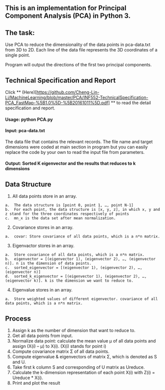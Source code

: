 ## This is an implementation for Principal Component Analysis (PCA) in Python 3.


## The task:
Use PCA to reduce the dimensionality of the data points in pca-data.txt from 3D to 2D. Each line of the data file represents the 3D coordinates of a single point. 

Program will output the directions of the first two principal components.

## Technical Specification and Report

Click ** (Here)[https://github.com/Cheng-Lin-Li/MachineLearning/blob/master/PCA/INF552-TechnicalSpecification-PCA_FastMap-%5B1.0%5D-%5B20161011%5D.pdf] ** to read the detail specification and report.

#### Usage: python PCA.py


#### Input: pca-data.txt
The data file that contains the relevant records.
The file name and target dimensions were coded at main section in program but you can easily replace the code by your own to read the input file from parameters.

#### Output: Sorted K eigenvector and the results that reduces to k dimensions

## Data Structure
  1.	All data points store in an array.
   
    a.	The data structure is [point 0, point 1, …, point N-1]
    b.	For each point, the data structure is [x, y, z], in which x, y and z stand for the three coordinates respectively of points
    c.	mn_x is the data set after mean normalization.
  2.	Covariance stores in an array.
  
    a.	covar: Store covariance of all data points, which is a n*n matrix.
  3.	Eigenvactor stores in an array.
  
    a.	Store covariance of all data points, which is a n*n matrix.
    b.	eigenvector = [(eigenvector 1), (eigenvector 2), …, (eigenvector n)]. n is the dimension of data points.
    c.	sorted_eigenvector = [(eigenvector 1), (eigenvector 2), …, (eigenvector n)]
    d.	sorted_k_eigenvector = [(eigenvector 1), (eigenvector 2), …, (eigenvector k)]. k is the dimension we want to reduce to.
  4.	Eigenvalue stores in an array.
  
    a.	Store weighted values of different eigenvector. covariance of all data points, which is a n*n matrix.



## Process

  1.	Assign k as the number of dimension that want to reduce to.
  2.	Get all data points from input.
  3.	Normalize data point: calculate the mean value μ of all data points and assign (X(i) – μ) to X(i). (X(i)  stands for point i)
  4.	Compute covariance matrix Σ of all data points.
  5.	Compute eigenvalue & eigenvectors of matrix Σ, which is denoted as S and U.
  6.	Take first k column S and corresponding of U matrix as Ureduce.
  7.	Calculate the k-dimension representation of each point X(i) with Z(i) = Ureduce * X(i).
  8.	Print and plot the result


